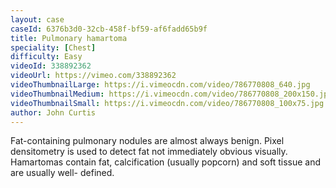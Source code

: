 ```yaml
---
layout: case
caseId: 6376b3d0-32cb-458f-bf59-af6fadd65b9f
title: Pulmonary hamartoma
speciality: [Chest]
difficulty: Easy
videoId: 338892362
videoUrl: https://vimeo.com/338892362
videoThumbnailLarge: https://i.vimeocdn.com/video/786770808_640.jpg
videoThumbnailMedium: https://i.vimeocdn.com/video/786770808_200x150.jpg
videoThumbnailSmall: https://i.vimeocdn.com/video/786770808_100x75.jpg
author: John Curtis
---
```


Fat-containing pulmonary nodules are almost always benign. Pixel densitometry is used to detect fat not immediately obvious visually.
Hamartomas contain fat, calcification (usually popcorn) and soft tissue and are usually well- defined.